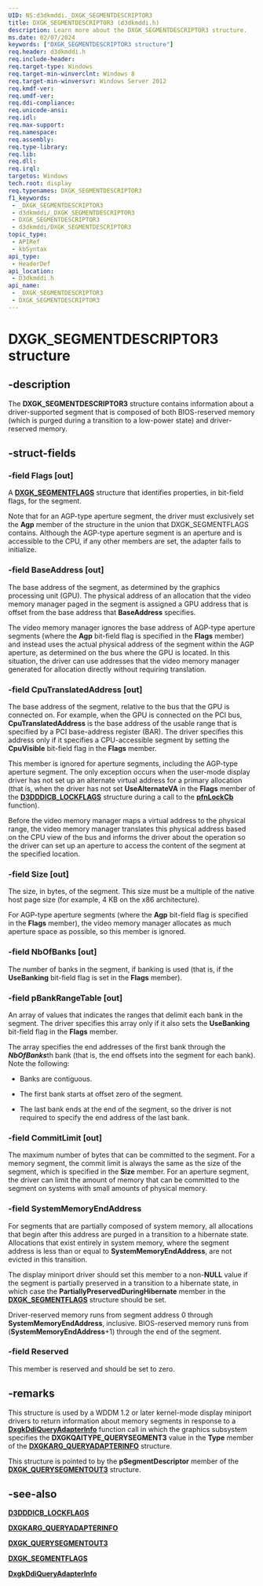 ```yaml
---
UID: NS:d3dkmddi._DXGK_SEGMENTDESCRIPTOR3
title: DXGK_SEGMENTDESCRIPTOR3 (d3dkmddi.h)
description: Learn more about the DXGK_SEGMENTDESCRIPTOR3 structure.
ms.date: 02/07/2024
keywords: ["DXGK_SEGMENTDESCRIPTOR3 structure"]
req.header: d3dkmddi.h
req.include-header: 
req.target-type: Windows
req.target-min-winverclnt: Windows 8
req.target-min-winversvr: Windows Server 2012
req.kmdf-ver: 
req.umdf-ver: 
req.ddi-compliance: 
req.unicode-ansi: 
req.idl: 
req.max-support: 
req.namespace: 
req.assembly: 
req.type-library: 
req.lib: 
req.dll: 
req.irql: 
targetos: Windows
tech.root: display
req.typenames: DXGK_SEGMENTDESCRIPTOR3
f1_keywords:
 - _DXGK_SEGMENTDESCRIPTOR3
 - d3dkmddi/_DXGK_SEGMENTDESCRIPTOR3
 - DXGK_SEGMENTDESCRIPTOR3
 - d3dkmddi/DXGK_SEGMENTDESCRIPTOR3
topic_type:
 - APIRef
 - kbSyntax
api_type:
 - HeaderDef
api_location:
 - D3dkmddi.h
api_name:
 - _DXGK_SEGMENTDESCRIPTOR3
 - DXGK_SEGMENTDESCRIPTOR3
---
```


# DXGK_SEGMENTDESCRIPTOR3 structure

## -description

The **DXGK_SEGMENTDESCRIPTOR3** structure contains information about a driver-supported segment that is composed of both BIOS-reserved memory (which is purged during a transition to a low-power state) and driver-reserved memory.

## -struct-fields

### -field Flags [out]

A [**DXGK_SEGMENTFLAGS**](ns-d3dkmddi-_dxgk_segmentflags.md) structure that identifies properties, in bit-field flags, for the segment.

Note that for an AGP-type aperture segment, the driver must exclusively set the **Agp** member of the structure in the union that DXGK_SEGMENTFLAGS contains. Although the AGP-type aperture segment is an aperture and is accessible to the CPU, if any other members are set, the adapter fails to initialize.

### -field BaseAddress [out]

The base address of the segment, as determined by the graphics processing unit (GPU). The physical address of an allocation that the video memory manager paged in the segment is assigned a GPU address that is offset from the base address that **BaseAddress** specifies.

The video memory manager ignores the base address of AGP-type aperture segments (where the **Agp** bit-field flag is specified in the **Flags** member) and instead uses the actual physical address of the segment within the AGP aperture, as determined on the bus where the GPU is located. In this situation, the driver can use addresses that the video memory manager generated for allocation directly without requiring translation.

### -field CpuTranslatedAddress [out]

The base address of the segment, relative to the bus that the GPU is connected on. For example, when the GPU is connected on the PCI bus, **CpuTranslatedAddress** is the base address of the usable range that is specified by a PCI base-address register (BAR). The driver specifies this address only if it specifies a CPU-accessible segment by setting the **CpuVisible** bit-field flag in the **Flags** member.

This member is ignored for aperture segments, including the AGP-type aperture segment.  The only exception occurs when the user-mode display driver has not set up an alternate virtual address for a primary allocation (that is, when the driver has not set **UseAlternateVA** in the **Flags** member of the [**D3DDDICB_LOCKFLAGS**](../d3dukmdt/ns-d3dukmdt-_d3dddicb_lockflags.md) structure during a call to the [**pfnLockCb**](../d3dumddi/nc-d3dumddi-pfnd3dddi_lockcb.md) function).

Before the video memory manager maps a virtual address to the physical range, the video memory manager translates this physical address based on the CPU view of the bus and informs the driver about the operation so the driver can set up an aperture to access the content of the segment at the specified location.

### -field Size [out]

The size, in bytes, of the segment. This size must be a multiple of the native host page size (for example, 4 KB on the x86 architecture).

For AGP-type aperture segments (where the **Agp** bit-field flag is specified in the **Flags** member), the video memory manager allocates as much aperture space as possible, so  this member is ignored.

### -field NbOfBanks [out]

The number of banks in the segment, if banking is used (that is, if the **UseBanking** bit-field flag is set in the **Flags** member).

### -field pBankRangeTable [out]

An array of values that indicates the ranges that delimit each bank in the segment. The driver specifies this array only if it also sets the **UseBanking** bit-field flag in the **Flags** member.

The array specifies the end addresses of the first bank through the ***NbOfBanks***th bank (that is, the end offsets into the segment for each bank). Note the following:

* Banks are contiguous.

* The first bank starts at offset zero of the segment.

* The last bank ends at the end of the segment, so the driver is not required to specify the end address of the last bank.

### -field CommitLimit [out]

The maximum number of bytes that can be committed to the segment. For a memory segment, the commit limit is always the same as the size of the segment, which is specified in the **Size** member. For an aperture segment, the driver can limit the amount of memory that can be committed to the segment on systems with small amounts of physical memory.

### -field SystemMemoryEndAddress

For segments that are partially composed of system memory, all allocations that begin after this address are purged in a transition to a hibernate state. Allocations that exist entirely in system memory, where the segment address is less than or equal to **SystemMemoryEndAddress**, are not evicted in this transition.

The display miniport driver should set this member to a non-**NULL** value if the segment is partially preserved in a transition to a hibernate state, in which case  the **PartiallyPreservedDuringHibernate** member in the [**DXGK_SEGMENTFLAGS**](ns-d3dkmddi-_dxgk_segmentflags.md) structure should be set.

Driver-reserved memory runs from segment address 0 through **SystemMemoryEndAddress**, inclusive. BIOS-reserved memory runs from (**SystemMemoryEndAddress**+1) through the end of the segment.

### -field Reserved

This member is reserved and should be set to zero.

## -remarks

This structure is used by a WDDM 1.2 or later kernel-mode display miniport drivers to return information about memory segments in response to a [**DxgkDdiQueryAdapterInfo**](nc-d3dkmddi-dxgkddi_queryadapterinfo.md) function call in which the graphics subsystem specifies the **DXGKQAITYPE_QUERYSEGMENT3** value in the **Type** member of the [**DXGKARG_QUERYADAPTERINFO**](ns-d3dkmddi-_dxgkarg_queryadapterinfo.md) structure.

This structure is pointed to by the **pSegmentDescriptor** member of the [**DXGK_QUERYSEGMENTOUT3**](ns-d3dkmddi-_dxgk_querysegmentout3.md) structure.

## -see-also

[**D3DDDICB_LOCKFLAGS**](../d3dukmdt/ns-d3dukmdt-_d3dddicb_lockflags.md)

[**DXGKARG_QUERYADAPTERINFO**](ns-d3dkmddi-_dxgkarg_queryadapterinfo.md)

[**DXGK_QUERYSEGMENTOUT3**](ns-d3dkmddi-_dxgk_querysegmentout3.md)

[**DXGK_SEGMENTFLAGS**](ns-d3dkmddi-_dxgk_segmentflags.md)

[**DxgkDdiQueryAdapterInfo**](nc-d3dkmddi-dxgkddi_queryadapterinfo.md)
